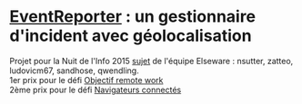 # [EventReporter](elseware.herokuapp.com) : un gestionnaire d'incident avec géolocalisation
Projet pour la Nuit de l'Info 2015 [sujet](http://www.nuitdelinfo.com/nuitinfo/_media/la_nuit_de_l_info_2015_-_sujet.pdf) de l'équipe Elseware : nsutter, zatteo, ludovicm67, sandhose, qwendling.
<br/>
1er prix pour le défi [Objectif remote work](http://www.nuitdelinfo.com/n2i/defis/16)
<br/>
2ème prix pour le défi [Navigateurs connectés](http://www.nuitdelinfo.com/n2i/defis/87)
<br/>
